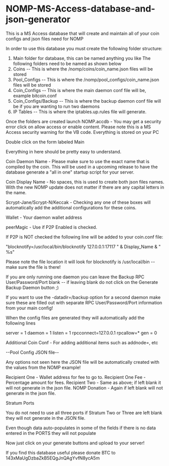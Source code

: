 NOMP-MS-Access-database-and-json-generator
==========================================

This is a MS Access database that will create and maintain all of your coin configs and json files need for NOMP

In order to use this database you must create the following folder structure:

1. Main folder for database, this can be named anything you like
The following folders need to be named as shown below
2. Coins  -- This is where the /nomp/coins/coin_name.json files will be stored
3. Pool_Configs  -- This is where the /nomp/pool_configs/coin_name.json files will be stored
4. Coin_Configs  -- This is where the main daemon conf file will be, example bitcoin.conf
5. Coin_Configs/Backup -- This is where the backup daemon conf file will be if you are wanting to run two daemons
6. IP Tables -- This is where the iptables.up.rules file will generate.

Once the folders are created launch NOMP.accdb - You may get a security error click on allow access or enable content. 
Please note this is a MS Access security warning for the VB code. Everything is stored on your PC 

Double click on the form labeled Main

Everything in here should be pretty easy to understand.

Coin Daemon Name - Please make sure to use the exact name that is compiled by the coin. This will be used in a upcoming release to have the database generate a "all in one" startup script for your server. 

Coin Display Name - No spaces, this is used to create both json files names. With the new NOMP update does not matter if there are any capital letters in the name. 

Scrypt-Jane/Scrypt-N/Keccak - Checking any one of these boxes will automatically add the additional configurations for these coins.

Wallet - Your daemon wallet address 

peerMagic - Use if P2P Enabled is checked. 

If P2P is NOT checked the following line will be added to your coin.conf file: 

"blocknotify=/usr/local/bin/blocknotify 127.0.0.1:17117 " & Display_Name & " %s"

Please note the file location it will look for blocknotify is /usr/local/bin -- make sure the file is there!

If you are only running one daemon you can leave the Backup RPC User/Password/Port blank -- if leaving blank do not click on the Generate Backup Daemon button ;) 

If you want to use the -datadir=/backup option for a second daemon make sure these are filled out with separate RPC User/Password/Port information from your main config!

When the config files are generated they will automatically add the following lines

server = 1
daemon = 1
listen = 1
rpcconnect=127.0.0.1
rpcallow=*
gen = 0

Additional Coin Conf - For adding additional items such as addnode=, etc 

--Pool Config JSON file--

Any options not seen here the JSON file will be automatically created with the values from the NOMP example!

Recipient One - Wallet address for fee to go to.
Recipient One Fee - Percentage amount for fees.
Recipient Two - Same as above; if left blank it will not generate in the json file. 
NOMP Donation - Again if left blank will not generate in the json file. 

Stratum Ports

You do not need to use all three ports if Stratum Two or Three are left blank they will not generate in the JSON file. 

Even though data auto-populates in some of the fields if there is no data entered in the PORTS they will not populate

Now just click on your generate buttons and upload to your server!

If you find this database useful please donate BTC to 143xMaUgDzbaZkB5EQgJnQAgYvfN8ycA5m

